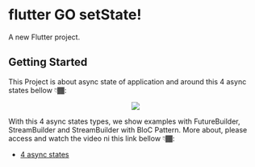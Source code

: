 # flutter GO setState!

A new Flutter project.

## Getting Started

This Project is about async state of application and around this 4 async states bellow 👇🏾:

<p align="center">
  <img src="https://i.imgur.com/bvkHg3Z.png" /><br/>
</p>

With this 4 async states types, we show examples with FutureBuilder, StreamBuilder and StreamBuilder with BloC Pattern.
More about, please access and watch the video ni this link bellow 👇🏾:

- [4 async states](https://www.youtube.com/watch?v=TZkGT8WkjdA&list=PLdTodMosi-BwEwlzjN6EyS1vwGXFo-UlK&index=1)
